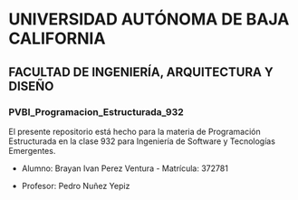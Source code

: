 # UNIVERSIDAD AUTÓNOMA DE BAJA CALIFORNIA
## FACULTAD DE INGENIERÍA, ARQUITECTURA Y DISEÑO
### PVBI_Programacion_Estructurada_932
El presente repositorio está hecho para la materia de Programación Estructurada en la clase 932 para Ingeniería de Software y Tecnologías Emergentes.
- Alumno: Brayan Ivan Perez Ventura - Matrícula: 372781
* Profesor: Pedro Nuñez Yepiz
